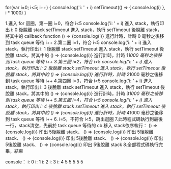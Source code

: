 for(var i=0; i<5; i++) {
  console.log('i: ' + i)
  setTimeout(() => {
    console.log(i)
  }, i * 1000)
}

1.進入 for 迴圈，第一圈 i=0，符合 i<5
console.log('i: ' + i) 進入 stack，執行印出 i: 0 後脫離 stack
setTimeout 進入 stack，執行 setTimeout 後脫離 stack，將其中的 callback function () => {console.log(i)} 進行計時，計時 0 毫秒之後移到 task queue 等待
i++
2.第二圈 i=1，符合 i<5
console.log('i: ' + i) 進入 stack，執行印出 i: 1 後脫離 stack
setTimeout 進入 stack，執行 setTimeout 後脫離 stack，將其中的 () => {console.log(i)} 進行計時，計時 1*1000 毫秒之後移到 task queue 等待
i++
3.第三圈 i=2，符合 i<5
console.log('i: ' + i) 進入 stack，執行印出 i: 2 後脫離 stack
setTimeout 進入 stack，執行 setTimeout 後脫離 stack，將其中的 () => {console.log(i)} 進行計時，計時 2*1000 毫秒之後移到 task queue 等待
i++
4.第四圈 i=3，符合 i<5
console.log('i: ' + i) 進入 stack，執行印出 i: 3 後脫離 stack
setTimeout 進入 stack，執行 setTimeout 後脫離 stack，將其中的 () => {console.log(i)} 進行計時，計時 3*1000 毫秒之後移到 task queue 等待
i++
5.第五圈 i=4，符合 i<5
console.log('i: ' + i) 進入 stack，執行印出 i: 4 後脫離 stack
setTimeout 進入 stack，執行 setTimeout 後脫離 stack，將其中的 () => {console.log(i)} 進行計時，計時 4*1000 毫秒之後移到 task queue 等待
i++
6. i=5，不符合 i<5，跳出迴圈
7.此時程式碼執行到最後一行，stack清空，先前於 task queue 等待的 cb 移入 stack依序執行：
() => {console.log(i)} 印出 5後脫離 stack、
() => {console.log(i)} 印出 5後脫離 stack、
() => {console.log(i)} 印出 5後脫離 stack、
() => {console.log(i)} 印出 5後脫離 stack、
() => {console.log(i)} 印出 5後脫離 stack
8.全部程式碼執行完畢，結束

console：
i: 0
i: 1
i: 2
i: 3
i: 4
5
5
5
5
5

